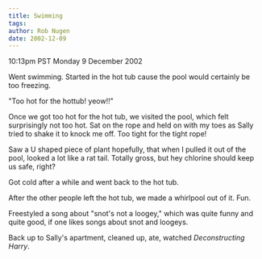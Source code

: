 ```yaml
---
title: Swimming
tags: 
author: Rob Nugen
date: 2002-12-09
---
```


<p class=date>10:13pm PST Monday 9 December 2002</p>

<p>Went swimming.  Started in the hot tub cause the pool would
certainly be too freezing.</p>

<p>"Too hot for the hottub!  yeow!!"</p>

<p>Once we got too hot for the hot tub, we visited the pool, which
felt surprisingly not too hot.  Sat on the rope and held on with my
toes as Sally tried to shake it to knock me off.  Too tight for the
tight rope!</p>

<p>Saw a U shaped piece of plant hopefully, that when I pulled it out
of the pool, looked a lot like a rat tail.  Totally gross, but hey
chlorine should keep us safe, right?</p>

<p>Got cold after a while and went back to the hot tub.</p>

<p>After the other people left the hot tub, we made a whirlpool out of
it.  Fun.</p>

<p>Freestyled a song about "snot's not a loogey," which was quite
funny and quite good, if one likes songs about snot and loogeys.</p>

<p>Back up to Sally's apartment, cleaned up, ate, watched
<em>Deconstructing Harry</em>.</p>
